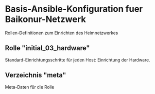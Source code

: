 # Basis-Ansible-Konfiguration fuer Baikonur-Netzwerk
Rollen-Definitionen zum Einrichten des Heimnetzwerkes

## Rolle "initial_03_hardware"
Standard-Einrichtungsschritte für jeden Host: Einrichtung der Hardware.

## Verzeichnis "meta"
Meta-Daten für die Rolle
